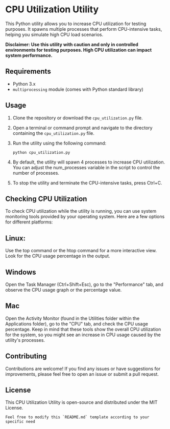# CPU Utilization Utility

This Python utility allows you to increase CPU utilization for testing purposes. It spawns multiple processes that perform CPU-intensive tasks, helping you simulate high CPU load scenarios.

**Disclaimer: Use this utility with caution and only in controlled environments for testing purposes. High CPU utilization can impact system performance.**

## Requirements

- Python 3.x
- `multiprocessing` module (comes with Python standard library)

## Usage

1. Clone the repository or download the `cpu_utilization.py` file.

2. Open a terminal or command prompt and navigate to the directory containing the `cpu_utilization.py` file.

3. Run the utility using the following command:

   ```shell
   python cpu_utilization.py
   ```

4. By default, the utility will spawn 4 processes to increase CPU utilization. You can adjust the num_processes variable in the script to control the number of processes.

5. To stop the utility and terminate the CPU-intensive tasks, press Ctrl+C.

## Checking CPU Utilization

To check CPU utilization while the utility is running, you can use system monitoring tools provided by your operating system. Here are a few options for different platforms:

## Linux: 

Use the top command or the htop command for a more interactive view. Look for the CPU usage percentage in the output.

## Windows

Open the Task Manager (Ctrl+Shift+Esc), go to the "Performance" tab, and observe the CPU usage graph or the percentage value.

## Mac

Open the Activity Monitor (found in the Utilities folder within the Applications folder), go to the "CPU" tab, and check the CPU usage percentage.
Keep in mind that these tools show the overall CPU utilization for the system, so you might see an increase in CPU usage caused by the utility's processes.

## Contributing

Contributions are welcome! If you find any issues or have suggestions for improvements, please feel free to open an issue or submit a pull request.

## License
This CPU Utilization Utility is open-source and distributed under the MIT License.

```arduino
Feel free to modify this `README.md` template according to your specific need
```